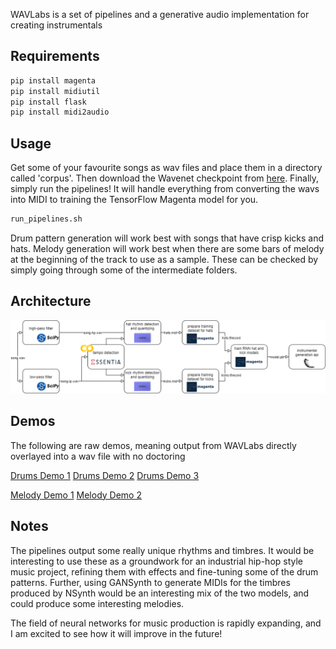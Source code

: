 WAVLabs is a set of pipelines and a generative audio implementation for creating instrumentals

## Requirements
```bash
pip install magenta
pip install midiutil
pip install flask
pip install midi2audio
```

## Usage
Get some of your favourite songs as wav files and place them in a directory called 'corpus'. Then download the Wavenet checkpoint from [here](http://download.magenta.tensorflow.org/models/nsynth/wavenet-ckpt.tar). Finally, simply run the pipelines! It will handle everything from converting the wavs into MIDI to training the TensorFlow Magenta model for you.

```bash
run_pipelines.sh
```

Drum pattern generation will work best with songs that have crisp kicks and hats. Melody generation will work best when there are some bars of melody at the beginning of the track to use as a sample. These can be checked by simply going through some of the intermediate folders.

## Architecture
![WAVLabs Diagram](/images/WAVLabs_Diagram.png)

## Demos
The following are raw demos, meaning output from WAVLabs directly overlayed into a wav file with no doctoring

[Drums Demo 1](https://drive.google.com/file/d/1oEGbzYhdsvTDCwdosFX9pfvZfCKioaGi/view?usp=sharing)
[Drums Demo 2](https://drive.google.com/file/d/14FyamkD6eHEWGEJ6TdHz09-38WQWRDnc/view?usp=sharing)
[Drums Demo 3](https://drive.google.com/file/d/1pGQhKfm5IxdI_risaPDiJ1ALMv9a7dx8/view?usp=sharing)

[Melody Demo 1](https://drive.google.com/file/d/1RTJ9O6vZdIFhi1NOPojBhHv89IZWwWjN/view?usp=sharing)
[Melody Demo 2](https://drive.google.com/file/d/17TqvJtGvfY4BTp2ps0Stvr6XPmXDqUnV/view?usp=sharing)

## Notes
The pipelines output some really unique rhythms and timbres. It would be interesting to use these as a groundwork for an industrial hip-hop style music project, refining them with effects and fine-tuning some of the drum patterns. Further, using GANSynth to generate MIDIs for the timbres produced by NSynth would be an interesting mix of the two models, and could produce some interesting melodies.

The field of neural networks for music production is rapidly expanding, and I am excited to see how it will improve in the future!